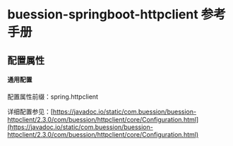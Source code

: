 # buession-springboot-httpclient 参考手册


## 配置属性


#### 通用配置

配置属性前缀：spring.httpclient

详细配置参见：[https://javadoc.io/static/com.buession/buession-httpclient/2.3.0/com/buession/httpclient/core/Configuration.html](https://javadoc.io/static/com.buession/buession-httpclient/2.3.0/com/buession/httpclient/core/Configuration.html)